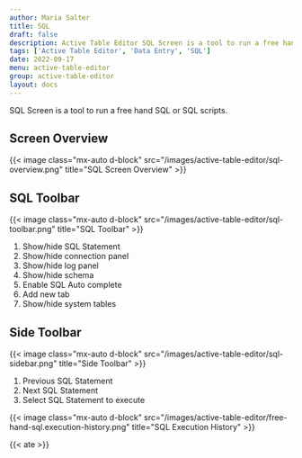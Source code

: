 ```yaml
---
author: Maria Salter
title: SQL
draft: false
description: Active Table Editor SQL Screen is a tool to run a free hand SQL or SQL scripts
tags: ['Active Table Editor', 'Data Entry', 'SQL']
date: 2022-09-17
menu: active-table-editor
group: active-table-editor
layout: docs
---
```


SQL Screen is a tool to run a free hand SQL or SQL scripts.

## Screen Overview

{{< image class="mx-auto d-block"  src="/images/active-table-editor/sql-overview.png" title="SQL Screen Overview" >}}

## SQL Toolbar

{{< image class="mx-auto d-block"  src="/images/active-table-editor/sql-toolbar.png" title="SQL Toolbar" >}}

1. Show/hide SQL Statement
2. Show/hide connection panel
3. Show/hide log panel
4. Show/hide schema
5. Enable SQL Auto complete
6. Add new tab
7. Show/hide system tables

## Side Toolbar

{{< image class="mx-auto d-block"  src="/images/active-table-editor/sql-sidebar.png" title="Side Toolbar" >}}

1. Previous SQL Statement
2. Next SQL Statement
3. Select SQL Statement to execute

{{< image class="mx-auto d-block"  src="/images/active-table-editor/free-hand-sql.execution-history.png" title="SQL Execution History" >}}

{{< ate >}}

